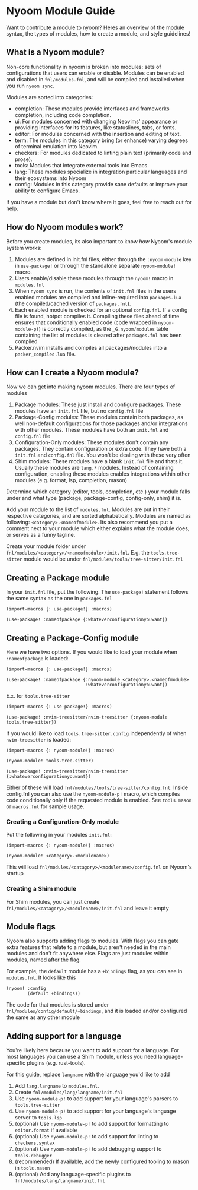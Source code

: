 # Nyoom Module Guide

Want to contribute a module to nyoom? Heres an overview of the module syntax, the types of modules, how to create a module, and style guidelines!

## What is a Nyoom module?

Non-core functionality in nyoom is broken into modules: sets of configurations that users can enable or disable. Modules can be enabled and disabled in `fnl/modules.fnl`, and will be compiled and installed when you run `nyoom sync`. 

Modules are sorted into categories:
- completion: These modules provide interfaces and frameworks completion, including code completion.
- ui: For modules concerned with changing Neovims' appearance or providing interfaces for its features, like statuslines, tabs, or fonts.
- editor: For modules concerned with the insertion and editing of text.
- term: The modules in this category bring (or enhance) varying degrees of terminal emulation into Neovim.
- checkers: For modules dedicated to linting plain text (primarily code and prose).
- tools: Modules that integrate external tools into Emacs.
- lang: These modules specialize in integration particular languages and their ecosystems into Nyoom
- config: Modules in this category provide sane defaults or improve your ability to configure Emacs.

If you have a module but don't know where it goes, feel free to reach out for help.

## How do Nyoom modules work?

Before you create modules, its also important to know *how* Nyoom's module system works:
1. Modules are defined in init.fnl files, either through the `:nyoom-module` key in `use-package!` or through the standalone separate `nyoom-module!` macro.
2. Users enable/disable these modules through the `nyoom!` macro in `modules.fnl`
3. When `nyoom sync` is run, the contents of `init.fnl` files in the users enabled modules are compiled and inline-required into `packages.lua` (the compiled/cached version of `packages.fnl`).
4. Each enabled module is checked for an optional `config.fnl`. If a config file is found, hotpot compiles it. Compiling these files ahead of time ensures that conditionally enabled code (code wrapped in `nyoom-module-p!`) is correctly compiled, as the `_G.nyoom/modules` table containing the list of modules is cleared after `packages.fnl` has been compiled
5. Packer.nvim installs and compiles all packages/modules into a `packer_compiled.lua` file.

## How can I create a Nyoom module?

Now we can get into making nyoom modules. There are four types of modules
1. Package modules: These just install and configure packages. These modules have an `init.fnl` file, but no `config.fnl` file
2. Package-Config modules: These modules contain both packages, as well non-default configurations for those packages and/or integrations with other modules. These modules have both an `init.fnl` and `config.fnl` file
3. Configuration-Only modules: These modules don't contain any packages. They contain configuration or extra code. They have both a `init.fnl` and `config.fnl` file. You won't be dealing with these very often
4. Shim modules: These modules have a blank `init.fnl` file and thats it. Usually these modules are `lang.*` modules. Instead of containing configuration, enabling these modules enables integrations within other modules (e.g. format, lsp, completion, mason)

Determine which category (editor, tools, completion, etc.) your module falls under and what type (package, package-config, config-only, shim) it is.

Add your module to the list of `modules.fnl`. Modules are put in their respective categories, and are sorted alphabetically. Modules are named as following: `<category>.<nameofmodule>`. Its also recommend you put a comment next to your module which either explains what the module does, or serves as a funny tagline.

Create your module folder under `fnl/modules/<category>/<nameofmodule>/init.fnl`. E.g. the `tools.tree-sitter` module would be under `fnl/modules/tools/tree-sitter/init.fnl`

## Creating a Package module

In your `init.fnl` file, put the following. The `use-package!` statement follows the same syntax as the one in `packages.fnl`

```fennel
(import-macros {: use-package!} :macros)

(use-package! :nameofpackage {:whateverconfigurationyouwant})
```

## Creating a Package-Config module

Here we have two options. If you would like to load your module when `:nameofpackage` is loaded:

```fennel
(import-macros {: use-package!} :macros)

(use-package! :nameofpackage {:nyoom-module <category>.<nameofmodule>
                              :whateverconfigurationyouwant})
```

E.x. for `tools.tree-sitter`

```fennel
(import-macros {: use-package!} :macros)

(use-package! :nvim-treesitter/nvim-treesitter {:nyoom-module tools.tree-sitter})
```

If you would like to load `tools.tree-sitter.config` independently of when `nvim-treesitter` is loaded:

```fennel
(import-macros {: nyoom-module!} :macros)

(nyoom-module! tools.tree-sitter)

(use-package! :nvim-treesitter/nvim-treesitter {:whateverconfigurationyouwant})
```

Either of these will load `fnl/modules/tools/tree-sitter/config.fnl`. Inside config.fnl you can also use the `nyoom-module-p!` macro, which compiles code conditionally only if the requested module is enabled. See `tools.mason` or `macros.fnl` for sample usage.

### Creating a Configuration-Only module

Put the following in your modules `init.fnl`:

```fennel
(import-macros {: nyoom-module!} :macros)

(nyoom-module! <category>.<modulename>)
```

This will load `fnl/modules/<catagory>/<modulename>/config.fnl` on Nyoom's startup

### Creating a Shim module

For Shim modules, you can just create `fnl/modules/<catagory>/<modulename>/init.fnl` and leave it empty

## Module flags 

Nyoom also supports adding flags to modules. With flags you can gate extra features that relate to a module, but aren't needed in the main modules and don't fit anywhere else. Flags are just modules within modules, named after the flag.

For example, the `default` module has a `+bindings` flag, as you can see in `modules.fnl`. It looks like this
```fennel
(nyoom! :config
        (default +bindings))
```

The code for that modules is stored under `fnl/modules/config/default/+bindings`, and it is loaded and/or configured the same as any other module

## Adding support for a language

You're likely here because you want to add support for a language. For most languages you can use a Shim module, unless you need language-specific plugins (e.g. rust-tools). 

For this guide, replace `langname` with the language you'd like to add

1. Add `lang.langname` to `modules.fnl`.
2. Create `fnl/modules/lang/langname/init.fnl`
3. Use `nyoom-module-p!` to add support for your language's parsers to `tools.tree-sitter`
4. Use `nyoom-module-p!` to add support for your language's language server to `tools.lsp`
5. (optional) Use `nyoom-module-p!` to add support for formatting to `editor.format` if available
6. (optional) Use `nyoom-module-p!` to add support for linting to `checkers.syntax`
7. (optional) Use `nyoom-module-p!` to add debugging support to `tools.debugger`
8. (recommended) If available, add the newly configured tooling to mason in `tools.mason`
9. (optional) Add any language-specific plugins to `fnl/modules/lang/langmane/init.fnl`

